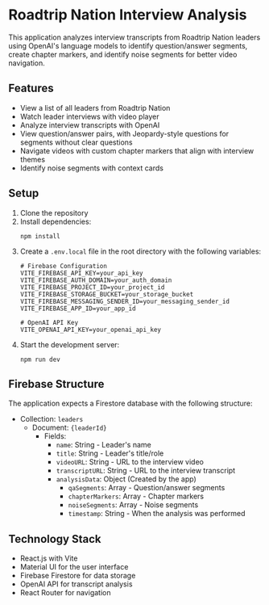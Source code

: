 # Roadtrip Nation Interview Analysis

This application analyzes interview transcripts from Roadtrip Nation leaders using OpenAI's language models to identify question/answer segments, create chapter markers, and identify noise segments for better video navigation.

## Features

- View a list of all leaders from Roadtrip Nation
- Watch leader interviews with video player
- Analyze interview transcripts with OpenAI
- View question/answer pairs, with Jeopardy-style questions for segments without clear questions
- Navigate videos with custom chapter markers that align with interview themes
- Identify noise segments with context cards

## Setup

1. Clone the repository
2. Install dependencies:
   ```
   npm install
   ```
3. Create a `.env.local` file in the root directory with the following variables:
   ```
   # Firebase Configuration
   VITE_FIREBASE_API_KEY=your_api_key
   VITE_FIREBASE_AUTH_DOMAIN=your_auth_domain
   VITE_FIREBASE_PROJECT_ID=your_project_id
   VITE_FIREBASE_STORAGE_BUCKET=your_storage_bucket
   VITE_FIREBASE_MESSAGING_SENDER_ID=your_messaging_sender_id
   VITE_FIREBASE_APP_ID=your_app_id
   
   # OpenAI API Key
   VITE_OPENAI_API_KEY=your_openai_api_key
   ```
4. Start the development server:
   ```
   npm run dev
   ```

## Firebase Structure

The application expects a Firestore database with the following structure:

- Collection: `leaders`
  - Document: `{leaderId}`
    - Fields:
      - `name`: String - Leader's name
      - `title`: String - Leader's title/role
      - `videoURL`: String - URL to the interview video
      - `transcriptURL`: String - URL to the interview transcript
      - `analysisData`: Object (Created by the app)
        - `qaSegments`: Array - Question/answer segments
        - `chapterMarkers`: Array - Chapter markers
        - `noiseSegments`: Array - Noise segments
        - `timestamp`: String - When the analysis was performed

## Technology Stack

- React.js with Vite
- Material UI for the user interface
- Firebase Firestore for data storage
- OpenAI API for transcript analysis
- React Router for navigation
